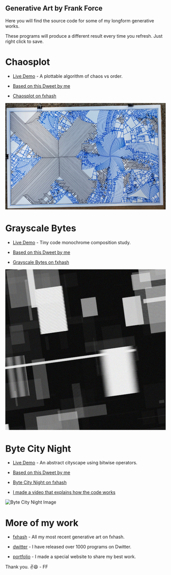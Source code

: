 ## Generative Art by Frank Force

Here you will find the source code for some of my longform generative works.

These programs will produce a different result every time you refresh. Just right click to save.

# Chaosplot

- [Live Demo](https://killedbyapixel.github.io/generative/grayscaleBytes.html) - A plottable algorithm of chaos vs order.

- [Based on this Dweet by me](https://www.dwitter.net/d/24661)

- [Chaosplot on fxhash](https://www.fxhash.xyz/generative/14874)

![Chaosplot Image](/images/chaosplot.jpg)

# Grayscale Bytes

- [Live Demo](https://killedbyapixel.github.io/generative/grayscaleBytes.html) - Tiny code monochrome composition study.

- [Based on this Dweet by me](https://www.dwitter.net/d/24449)

- [Grayscale Bytes on fxhash](https://www.fxhash.xyz/generative/2370)

![Grayscale Bytes Image](/images/grayscaleBytes.jpg)

# Byte City Night

- [Live Demo](https://killedbyapixel.github.io/generative/byteCityNight.html) - An abstract cityscape using bitwise operators.

- [Based on this Dweet by me](https://www.dwitter.net/d/17507)

- [Byte City Night on fxhash](https://www.fxhash.xyz/generative/10914)

- [I made a video that explains how the code works](https://youtu.be/vnx8kI4EcVc)

![Byte City Night Image](/images/byteCityNight.jpg)

# More of my work

- [fxhash](https://www.fxhash.xyz/u/KilledByAPixel) - All my most recent generative art on fxhash.

- [dwitter](https://www.dwitter.net/u/KilledByAPixel) - I have released over 1000 programs on Dwitter.

- [portfolio](https://generative.3d2k.com) - I made a special website to share my best work.

Thank you. ✌️😄 - FF

